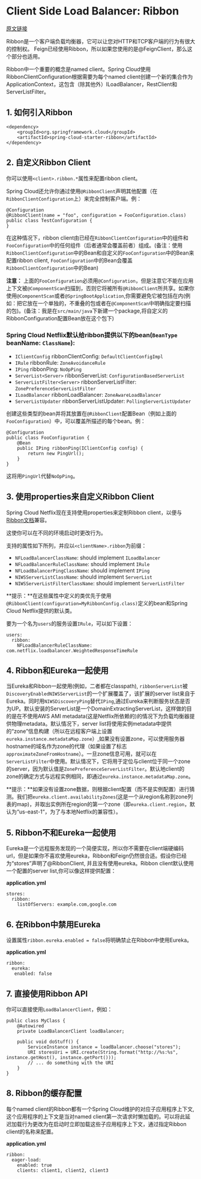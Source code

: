 # Client Side Load Balancer: Ribbon
[原文链接](http://cloud.spring.io/spring-cloud-static/Dalston.SR4/single/spring-cloud.html#spring-cloud-ribbon)

Ribbon是一个客户端负载均衡器，它可以让您对HTTP和TCP客户端的行为有很大的控制权。 Feign已经使用Ribbon，所以如果您使用的是@FeignClient，那么这个部分也适用。

Ribbon中一个重要的概念是named client。Spring Cloud使用RibbonClientConfiguration根据需要为每个named client创建一个新的集合作为ApplicationContext，这包含（除其他外）ILoadBalancer，RestClient和ServerListFilter。

## 1. 如何引入Ribbon
```
<dependency>
    <groupId>org.springframework.cloud</groupId>
    <artifactId>spring-cloud-starter-ribbon</artifactId>
</dependency>
```

## 2. 自定义Ribbon Client

你可以使用`<client>.ribbon.*`属性来配置ribbon client。

Spring Cloud还允许你通过使用`@RibbonClient`声明其他配置（在`RibbonClientConfiguration`上）来完全控制客户端。例：

```
@Configuration
@RibbonClient(name = "foo", configuration = FooConfiguration.class)
public class TestConfiguration {
}
```
在这种情况下，ribbon client由已经在`RibbonClientConfiguration`中的组件和`FooConfiguration`中的任何组件（后者通常会覆盖前者）组成。(备注：使用`RibbonClientConfiguration`中的Bean和自定义的`FooConfiguration`中的Bean来配置ribbon client, `FooConfiguration`中的Bean会覆盖`RibbonClientConfiguration`中的Bean)

**注意：** 上面的`FooConfiguration`必须用`@Configuration`，但是注意它不能在应用上下文被`@ComponentScan`扫描到，否则它将被所有`@RibbonClient`所共享。如果你使用`@ComponentScan`或者`@SpringBootApplication`,你需要避免它被包括在内(例如：把它放在一个单独的，不重叠的包或者在`@ComponentScan`中明确指定要扫描的包)。(备注：我是在`src/main/java`下新建一个package,将自定义的RibbonConfiguration配置Bean放在这个包下)

### Spring Cloud Netflix默认给ribbon提供以下的bean(`BeanType` beanName: `ClassName`):
* `IClientConfig` ribbonClientConfig: `DefaultClientConfigImpl`
* `IRule` ribbonRule: `ZoneAvoidanceRule`
* `IPing` ribbonPing: `NoOpPing`
* `ServerList<Server>` ribbonServerList: `ConfigurationBasedServerList`
* `ServerListFilter<Server>` ribbonServerListFilter: `ZonePreferenceServerListFilter`
* `ILoadBalancer` ribbonLoadBalancer: `ZoneAwareLoadBalancer`
* `ServerListUpdater` ribbonServerListUpdater: `PollingServerListUpdater`

创建这些类型的bean并将其放置在`@RibbonClient`配置Bean（例如上面的`FooConfiguration`）中，可以覆盖所描述的每个bean。例：

```
@Configuration
public class FooConfiguration {
    @Bean
    public IPing ribbonPing(IClientConfig config) {
        return new PingUrl();
    }
}
```
这将用`PingUrl`代替`NoOpPing`。

## 3. 使用properties来自定义Ribbon Client
Spring Cloud Netflix现在支持使用properties来定制Ribbon client，以便与[Ribbon文档](https://github.com/Netflix/ribbon/wiki/Working-with-load-balancers#components-of-load-balancer)兼容。

这使你可以在不同的环境启动时更改行为。

支持的属性如下所列，并应以`<clientName>.ribbon`为前缀：

* `NFLoadBalancerClassName`: should implement `ILoadBalancer`
* `NFLoadBalancerRuleClassName`: should implement `IRule`
* `NFLoadBalancerPingClassName`: should implement `IPing`
* `NIWSServerListClassName`: should implement `ServerList`
* `NIWSServerListFilterClassName`: should implement `ServerListFilter`

**提示：**在这些属性中定义的类优先于使用`@RibbonClient(configuration=MyRibbonConfig.class)`定义的bean和Spring Cloud Netflix提供的默认类。

要为一个名为`users`的服务设置`IRule`，可以如下设置：

```
users:
  ribbon:
    NFLoadBalancerRuleClassName: com.netflix.loadbalancer.WeightedResponseTimeRule
```
## 4. Ribbon和Eureka一起使用
当Eureka和Ribbon一起使用(例如，二者都在classpath), `ribbonServerList`被`DiscoveryEnabledNIWSServerList`的一个扩展覆盖了，该扩展的server list来自于Eureka。同时用`NIWSDiscoveryPing`替代`IPing`,通过Eureka来判断服务状态是否为UP。默认安装的ServerList是一个DomainExtractingServerList，这样做的目的是在不使用AWS AMI metadata(这是Netflix所依赖的)的情况下为负载均衡器提供物理metadata。默认情况下，server list将使用实例metadata中提供的“zone”信息构建（所以在远程客户端上设置`eureka.instance.metadataMap.zone`）,如果没有设置zone，可以使用服务器hostname的域名作为zone的代理（如果设置了标志`approximateZoneFromHostname`）。一旦zone信息可用，就可以在`ServerListFilter`中使用。默认情况下，它将用于定位与client位于同一个zone的server，因为默认值是`ZonePreferenceServerListFilter`。默认地client的zone的确定方式与远程实例相同，即通过`eureka.instance.metadataMap.zone`。

**提示：**如果没有设置zone数据，则根据client配置（而不是实例配置）进行猜测。我们把`eureka.client.availabilityZones`(这是一个从region名称到zone列表的map)，并取出实例所在region的第一个zone（即`eureka.client.region`，默认为“us-east-1“，为了与本地Netflix的兼容性）。

## 5. Ribbon不和Eureka一起使用
Eureka是一个远程服务发现的一个简便实现，所以你不需要在client端硬编码url，但是如果你不喜欢使用eureka，Ribbon和Feign仍然很合适。假设你已经为“stores”声明了@RibbonClient, 并且没有使用eureka。Ribbon client默认使用一个配置的server list,你可以像这样提供配置：

**application.yml**

```
stores:
  ribbon:
    listOfServers: example.com,google.com
```
## 6. 在Ribbon中禁用Eureka
设置属性`ribbon.eureka.enabled = false`将明确禁止在Ribbon中使用Eureka。

**application.yml**

```
ribbon:
  eureka:
   enabled: false
```
## 7. 直接使用Ribbon API
你可以直接使用`LoadBalancerClient`，例如：

```
public class MyClass {
    @Autowired
    private LoadBalancerClient loadBalancer;

    public void doStuff() {
        ServiceInstance instance = loadBalancer.choose("stores");
        URI storesUri = URI.create(String.format("http://%s:%s", instance.getHost(), instance.getPort()));
        // ... do something with the URI
    }
}
```
## 8. Ribbon的缓存配置
每个named client的Ribbon都有一个Spring Cloud维护的对应子应用程序上下文,这个应用程序的上下文是当对named client第一次请求时懒加载的。可以将此延迟加载行为更改为在启动时立即加载这些子应用程序上下文，通过指定Ribbon client的名称来配置。

**application.yml**

```
ribbon:
  eager-load:
    enabled: true
    clients: client1, client2, client3
```

